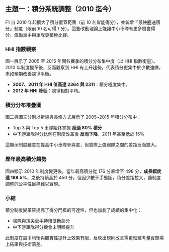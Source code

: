 ## 主題一：積分系統調整（2010 迄今）

F1 自 2010 年起擴大了積分覆蓋範圍（前 10 名皆能得分），並新增「最快圈速積分」制度（限前 10 名可得 1 分）。這些改動理論上能讓中小車隊有更多機會得分，激勵車手與車隊更積極比賽。

### HHI 指數觀察

圖一展示了 2005 至 2015 年間各賽季的積分分布集中度（以 HHI 指數衡量）。2010 年制度變革後，反而觀察到 HHI 有上升趨勢，代表積分更集中於少數強隊，未如預期改善競爭平衡。

- **2007、2011 年 HHI 值高達 2364 與 2311**：積分極度集中。
- **2012 年 HHI 降低**：競爭相對平均。

### 積分分布堆疊圖

圖二與圖三分別以折線與長條方式展示了 2005~2015 年積分分布中：
- Top 3 與 Top 5 車隊始終掌握 **超過 80% 積分**
- 中下游車隊得分比例在制度改革後 **反而下降**，2011 年甚至低於 15%

這顯示制度雖意在提高中小車隊參與度，但實際上強弱隊之間的差距反而擴大。

### 歷年最高積分趨勢

圖四顯示 2010 年制度變更後，當年最高積分從 176 分暴增至 498 分，**成長幅度達 189.5%**，之後持續高於 450 分。但因少數車手壟斷，積分差距拉大，讓制度調整的公平性目標難以實現。

### 小結

積分制度變革雖提高了得分門檻的可達性，但也加劇了成績的集中化：
- 強隊與頂尖車手持續壟斷高分
- 中下游車隊得分機會未明顯提升

此制度在競爭均衡與觀賞性提升上效果有限，反映出規則改革需更細緻考量實際場上結果與技術落差。
